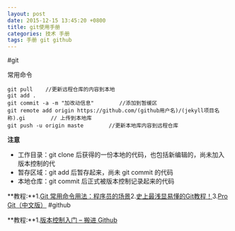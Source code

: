 ```yaml
---
layout: post
date: 2015-12-15 13:45:20 +0800
title: git使用手册
categories: 技术 手册
tags: 手册 git github
---
```

#git

常用命令

	git pull	//更新远程仓库的内容到本地
	git add .
	git commit -a -m "加改动信息"		//添加到暂缓区
	git remote add origin https://github.com/(github用户名)/(jekyll项目名称).gi		// 上传到本地库
	git push -u origin maste		//更新本地库内容到远程仓库

**注意**

* 工作目录：git clone 后获得的一份本地的代码，也包括新编辑的，尚未加入版本控制的代
* 暂存区域：git add 后暂存起来，尚未 git commit 的代码
* 本地仓库：git commit 后正式被版本控制记录起来的代码

**教程:**1.[Git 常用命令用法：程序员的场景](http://pm.readthedocs.org/zh_CN/latest/vcs/git/usage.html)2.[史上最浅显易懂的Git教程！](http://www.liaoxuefeng.com/wiki/0013739516305929606dd18361248578c67b8067c8c017b000)3.[Pro Git（中文版）](http://git.oschina.net/progit/)
#github

**教程:**1.[版本控制入门 – 搬进 Github](http://www.imooc.com/learn/390)

